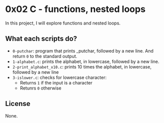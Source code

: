 # 0x02 C - functions, nested loops

In this project, I will explore functions and nested loops.

## What each scripts do?

* `0-putchar`: program that prints _putchar, followed by a new line. And return `0` to the standard output.
* `1-alphabet.c`: prints the alphabet, in lowercase, followed by a new line.
* `2-print_alphabet_x10.c`: prints 10 times the alphabet, in lowercase, followed by a new line
* `3-islower.c`: checks for lowercase character:
  * Returns `1` if the input is a character
  * Retunrs `0` otherwise
  
## License

None.
